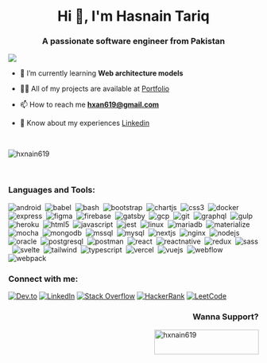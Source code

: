 <h1 align="center">Hi 👋, I'm Hasnain Tariq</h1>
<h3 align="center">A passionate software engineer from Pakistan</h3>

[![](https://visitcount.itsvg.in/api?id=hxnain619&label=Profile%20Views&color=10&icon=0&pretty=true)](https://visitcount.itsvg.in)

- 🌱 I’m currently learning **Web architecture models**

- 👨‍💻 All of my projects are available at [Portfolio](https://bento.me/hxnain619)

- 📫 How to reach me **hxan619@gmail.com**

- 📄 Know about my experiences [Linkedin](linkedin/com/in/hxnain610)

<br>
<p><img align="center" src="https://github-readme-streak-stats.herokuapp.com?user=hxnain619&theme=dark&hide_border=true&card_width=950&background=45%2C951F44%2C9872EB&dates=EBEBEB&ring=9872EBB7&fire=9872EBEA&currStreakLabel=9872EBFC" alt="hxnain619" /></p>
<br>

<h3 align="left">Languages and Tools:</h3>
<p align="left">
<img src="https://img.shields.io/badge/Android-3DDC84?style=for-the-badge&logo=android&logoColor=white" alt="android" />&nbsp;
<img src="https://img.shields.io/badge/Babel-F9DC3E?style=for-the-badge&logo=babel&logoColor=black" alt="babel" />&nbsp;
<img src="https://img.shields.io/badge/Bash-4EAA25?style=for-the-badge&logo=gnu-bash&logoColor=white" alt="bash" />&nbsp;
<img src="https://img.shields.io/badge/Bootstrap-7952B3?style=for-the-badge&logo=bootstrap&logoColor=white" alt="bootstrap" />&nbsp;
<img src="https://img.shields.io/badge/Chart.js-FF6384?style=for-the-badge&logo=chartdotjs&logoColor=white" alt="chartjs" />&nbsp;
<img src="https://img.shields.io/badge/CSS3-1572B6?style=for-the-badge&logo=css3&logoColor=white" alt="css3" />&nbsp;
<img src="https://img.shields.io/badge/Docker-2496ED?style=for-the-badge&logo=docker&logoColor=white" alt="docker" />&nbsp;
<img src="https://img.shields.io/badge/Express.js-000000?style=for-the-badge&logo=express&logoColor=white" alt="express" />&nbsp;
<img src="https://img.shields.io/badge/Figma-F24E1E?style=for-the-badge&logo=figma&logoColor=white" alt="figma" />&nbsp;
<img src="https://img.shields.io/badge/Firebase-FFCA28?style=for-the-badge&logo=firebase&logoColor=black" alt="firebase" />&nbsp;
<img src="https://img.shields.io/badge/Gatsby-663399?style=for-the-badge&logo=gatsby&logoColor=white" alt="gatsby" />&nbsp;
<img src="https://img.shields.io/badge/Google_Cloud-4285F4?style=for-the-badge&logo=google-cloud&logoColor=white" alt="gcp" />&nbsp;
<img src="https://img.shields.io/badge/Git-F05032?style=for-the-badge&logo=git&logoColor=white" alt="git" />&nbsp;
<img src="https://img.shields.io/badge/GraphQL-E10098?style=for-the-badge&logo=graphql&logoColor=white" alt="graphql" />&nbsp;
<img src="https://img.shields.io/badge/Gulp-CF4647?style=for-the-badge&logo=gulp&logoColor=white" alt="gulp" />&nbsp;
<img src="https://img.shields.io/badge/Heroku-430098?style=for-the-badge&logo=heroku&logoColor=white" alt="heroku" />&nbsp;
<img src="https://img.shields.io/badge/HTML5-E34F26?style=for-the-badge&logo=html5&logoColor=white" alt="html5" />&nbsp;
<img src="https://img.shields.io/badge/JavaScript-F7DF1E?style=for-the-badge&logo=javascript&logoColor=black" alt="javascript" />&nbsp;
<img src="https://img.shields.io/badge/Jest-C21325?style=for-the-badge&logo=jest&logoColor=white" alt="jest" />&nbsp;
<img src="https://img.shields.io/badge/Linux-FCC624?style=for-the-badge&logo=linux&logoColor=black" alt="linux" />&nbsp;
<img src="https://img.shields.io/badge/MariaDB-003545?style=for-the-badge&logo=mariadb&logoColor=white" alt="mariadb" />&nbsp;
<img src="https://img.shields.io/badge/Materialize-EE6E73?style=for-the-badge&logo=materialize&logoColor=white" alt="materialize" />&nbsp;
<img src="https://img.shields.io/badge/Mocha-8D6748?style=for-the-badge&logo=mocha&logoColor=white" alt="mocha" />&nbsp;
<img src="https://img.shields.io/badge/MongoDB-47A248?style=for-the-badge&logo=mongodb&logoColor=white" alt="mongodb" />&nbsp;
<img src="https://img.shields.io/badge/Microsoft_SQL_Server-CC2927?style=for-the-badge&logo=microsoft-sql-server&logoColor=white" alt="mssql" />&nbsp;
<img src="https://img.shields.io/badge/MySQL-4479A1?style=for-the-badge&logo=mysql&logoColor=white" alt="mysql" />&nbsp;
<img src="https://img.shields.io/badge/Next.js-000000?style=for-the-badge&logo=next.js&logoColor=white" alt="nextjs" />&nbsp;
<img src="https://img.shields.io/badge/Nginx-009639?style=for-the-badge&logo=nginx&logoColor=white" alt="nginx" />&nbsp;
<img src="https://img.shields.io/badge/Node.js-339933?style=for-the-badge&logo=node.js&logoColor=white" alt="nodejs" />&nbsp;
<img src="https://img.shields.io/badge/Oracle-F80000?style=for-the-badge&logo=oracle&logoColor=white" alt="oracle" />&nbsp;
<img src="https://img.shields.io/badge/PostgreSQL-336791?style=for-the-badge&logo=postgresql&logoColor=white" alt="postgresql" />&nbsp;
<img src="https://img.shields.io/badge/Postman-FF6C37?style=for-the-badge&logo=postman&logoColor=white" alt="postman" />&nbsp;
<img src="https://img.shields.io/badge/React-61DAFB?style=for-the-badge&logo=react&logoColor=black" alt="react" />&nbsp;
<img src="https://img.shields.io/badge/React_Native-61DAFB?style=for-the-badge&logo=react&logoColor=black" alt="reactnative" />&nbsp;
<img src="https://img.shields.io/badge/Redux-764ABC?style=for-the-badge&logo=redux&logoColor=white" alt="redux" />&nbsp;
<img src="https://img.shields.io/badge/Sass-CC6699?style=for-the-badge&logo=sass&logoColor=white" alt="sass" />&nbsp;
<img src="https://img.shields.io/badge/Svelte-FF3E00?style=for-the-badge&logo=svelte&logoColor=white" alt="svelte" />&nbsp;
<img src="https://img.shields.io/badge/Tailwind_CSS-38B2AC?style=for-the-badge&logo=tailwind-css&logoColor=white" alt="tailwind" />&nbsp;
<img src="https://img.shields.io/badge/TypeScript-3178C6?style=for-the-badge&logo=typescript&logoColor=white" alt="typescript" />&nbsp;
<img src="https://img.shields.io/badge/Vercel-000000?style=for-the-badge&logo=vercel&logoColor=white" alt="vercel" />&nbsp;
<img src="https://img.shields.io/badge/Vue.js-4FC08D?style=for-the-badge&logo=vue.js&logoColor=white" alt="vuejs" />&nbsp;
<img src="https://img.shields.io/badge/Webflow-4353FF?style=for-the-badge&logo=webflow&logoColor=white" alt="webflow" />&nbsp;
<img src="https://img.shields.io/badge/Webpack-8DD6F9?style=for-the-badge&logo=webpack&logoColor=black" alt="webpack" />&nbsp;
</p>

<h3 align="left">Connect with me:</h3>

[![Dev.to](https://img.shields.io/badge/Dev.to-%230A0A0A.svg?style=for-the-badge&logo=dev.to&logoColor=white)](https://dev.to/hxnain619)
[![LinkedIn](https://img.shields.io/badge/LinkedIn-%230077B5.svg?style=for-the-badge&logo=linkedin&logoColor=white)](https://linkedin.com/in/hxnain619)
[![Stack Overflow](https://img.shields.io/badge/Stack_Overflow-FE7A16?style=for-the-badge&logo=stack-overflow&logoColor=white)](https://stackoverflow.com/users/13008387)
[![HackerRank](https://img.shields.io/badge/HackerRank-2EC866?style=for-the-badge&logo=hackerrank&logoColor=white)](https://www.hackerrank.com/hxnain619)
[![LeetCode](https://img.shields.io/badge/LeetCode-FFA116?style=for-the-badge&logo=leetcode&logoColor=white)](https://www.leetcode.com/hxnain619)

<h3 align="right">Wanna Support?</h3>
<p><a href="https://www.buymeacoffee.com/hxnain619"> <img align="right" src="https://img.buymeacoffee.com/button-api/?text=Buy%20me%20a%20coffee&emoji=&slug=hxnain619&button_colour=952752&font_colour=ffffff&outline_colour=000000&coffee_colour=FFDD00" height="50" width="210" alt="hxnain619" /></a></p>
<br>
